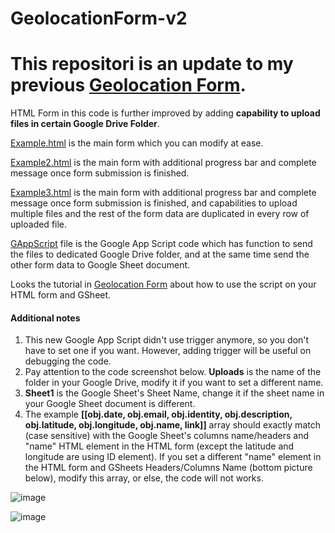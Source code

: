 # GeolocationForm-v2
# This repositori is an update to my previous [Geolocation Form](https://github.com/geo2004/GeolocationForm).

HTML Form in this code is further improved by adding **capability to upload files in certain Google Drive Folder**.  

[Example.html](https://github.com/geo2004/GeolocationForm-v2/Example.html)  is the main form which you can modify at ease.  

[Example2.html](https://github.com/geo2004/GeolocationForm-v2/Example2.html)  is the main form with additional progress bar and complete message once form submission is finished.  

[Example3.html](https://github.com/geo2004/GeolocationForm-v2/Example3.html)  is the main form with additional progress bar and complete message once form submission is finished, and capabilities to upload multiple files and the rest of the form data are duplicated in every row of uploaded file.  

[GAppScript](https://github.com/geo2004/GeolocationForm-v2/GAppScript) file is the Google App Script code which has function to send the files to dedicated Google Drive folder, and at the same time send the other form data to Google Sheet document.  

Looks the tutorial in [Geolocation Form](https://github.com/geo2004/GeolocationForm) about how to use the script on your HTML form and GSheet. 


#### Additional notes  
1. This new Google App Script didn't use trigger anymore, so you don't have to set one if you want. However, adding trigger will be useful on debugging the code. 
2. Pay attention to the code screenshot below. **Uploads** is the name of the folder in your Google Drive, modify it if you want to set a different name. 
3. **Sheet1** is the Google Sheet's Sheet Name, change it if the sheet name in your Google Sheet document is different. 
4. The example **[[obj.date, obj.email, obj.identity, obj.description, obj.latitude, obj.longitude, obj.name, link]]** array should exactly match (case sensitive) with the Google Sheet's columns name/headers and "name" HTML element in the HTML form (except the latitude and longitude are using ID element). If you set a different "name" element in the HTML form and GSheets Headers/Columns Name (bottom picture below), modify this array, or else, the code will not works. 

![image](https://user-images.githubusercontent.com/46329778/228274474-e7ad08a7-926a-401c-a61f-392ccde50878.png)

![image](https://user-images.githubusercontent.com/46329778/228312477-8ae1ff81-a1bc-40f2-9603-669d34e7021f.png)

